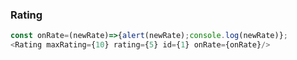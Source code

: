### Rating ###

```js
const onRate=(newRate)=>{alert(newRate);console.log(newRate)};
<Rating maxRating={10} rating={5} id={1} onRate={onRate}/>
```